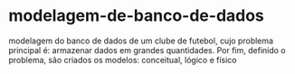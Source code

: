 # modelagem-de-banco-de-dados
modelagem do banco de dados de um clube de futebol, cujo problema principal é: armazenar dados  em grandes quantidades.  Por fim, definido o problema, são criados os modelos: conceitual, lógico e físico
